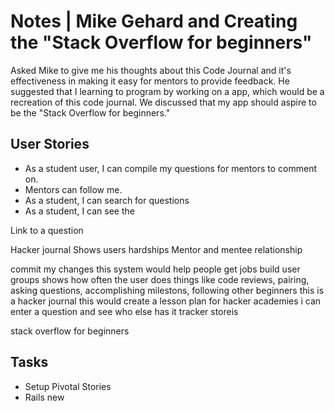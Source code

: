 # Notes | Mike Gehard and Creating the "Stack Overflow for beginners"

Asked Mike to give me his thoughts about this Code Journal and it's effectiveness in making it easy for mentors to provide feedback. He suggested that I learning to program by working on a app, which would be a recreation of this code journal. We discussed that my app should aspire to be the "Stack Overflow for beginners."

## User Stories

- As a student user, I can compile my questions for mentors to comment on.
- Mentors can follow me.
- As a student, I can search for questions
- As a student, I can see the


Link to a question

Hacker journal
Shows users hardships
Mentor and mentee relationship

commit my changes 
this system would help people get jobs
build user groups
shows how often the user does things like code reviews, pairing, asking questions, accomplishing milestons, following other beginners
this is a hacker journal
this would create a lesson plan for hacker academies
i can enter a question and see who else has it
tracker storeis

stack overflow for beginners

## Tasks
- Setup Pivotal Stories
- Rails new
